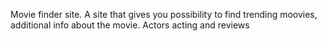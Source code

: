 Movie finder site.
A site that gives you possibility to find trending moovies, additional info about the movie. Actors acting and reviews
